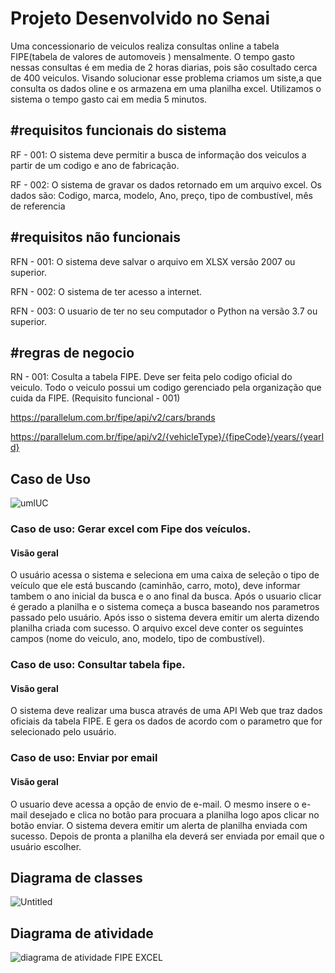 <h1>Projeto Desenvolvido no Senai</h1> 


Uma concessionario de veiculos realiza consultas online a tabela FIPE(tabela de valores de automoveis ) mensalmente. O tempo gasto nessas
consultas é em media de 2 horas diarias, pois são cosultado cerca de 400 veiculos. Visando solucionar esse problema criamos um siste,a que consulta os dados
oline e os armazena em uma planilha excel. Utilizamos o sistema o tempo gasto cai em media 5 minutos. 



<h2>#requisitos funcionais do sistema</h2>

RF - 001: O sistema deve permitir a busca de informação dos veiculos a partir de um codigo e ano de fabricação.

RF - 002: O sistema de gravar os dados retornado em um arquivo excel. Os dados são: Codigo, marca, modelo, Ano, preço, 
tipo de combustível, mês de referencia



<h2>#requisitos não funcionais</h2>

RFN - 001: O sistema deve salvar o arquivo em XLSX versão 2007 ou superior.

RFN - 002: O sistema de ter acesso a internet.

RFN - 003: O usuario de ter no seu computador o Python na versão 3.7 ou superior.


<h2>#regras de negocio</h2>

RN - 001: Cosulta a tabela FIPE. Deve ser feita pelo codigo oficial do veiculo. Todo o veiculo possui um codigo gerenciado pela organização que 
cuida da FIPE. (Requisito funcional - 001)

https://parallelum.com.br/fipe/api/v2/cars/brands

https://parallelum.com.br/fipe/api/v2/{vehicleType}/{fipeCode}/years/{yearId}

<h2>Caso de Uso</h2>

![umlUC](https://user-images.githubusercontent.com/100955133/164120587-68ff8ad6-cafe-457e-9e85-9fdd6b5d5dd4.jpg)

<h3>Caso de uso: Gerar excel com Fipe dos veículos.</h3>
<h4>Visão geral</h4>
O usuário acessa o sistema e seleciona em uma caixa de seleção o tipo de veículo que ele está buscando (caminhão, carro, moto), deve informar tambem o ano inicial da busca e o ano final da busca. Após o usuario clicar é gerado a planilha e o sistema começa a busca baseando nos parametros passado pelo usuário. Após isso o sistema devera emitir um alerta dizendo planilha criada com sucesso. O arquivo excel deve conter os seguintes campos (nome do veiculo, ano, modelo, tipo de combustível).

<h3>Caso de uso: Consultar tabela fipe.</h3>
<h4>Visão geral</h4>
O sistema deve realizar uma busca através de uma API Web que traz dados oficiais da tabela FIPE. E gera os dados de acordo com o parametro que for selecionado pelo usuário. 

<h3>Caso de uso: Enviar por email</h3>
<h4>Visão geral</h4>
O usuario deve acessa a opção de envio de e-mail. O mesmo insere o e-mail desejado e clica no botão para procuara a planilha logo apos clicar no botão enviar.
O sistema devera emitir um alerta de planilha enviada com sucesso.
Depois de pronta a planilha ela deverá ser enviada por email que o usuário escolher. 

<h2>Diagrama de classes</h2>

![Untitled](https://user-images.githubusercontent.com/100955133/165190711-b35ad160-84e3-4426-90ef-2d03f0297b21.png)


<h2>Diagrama de atividade</h2>

![diagrama de atividade FIPE EXCEL](https://user-images.githubusercontent.com/100955133/166344923-b6a4c8f2-4ea6-442f-88f3-3bccc7f096bb.png)



